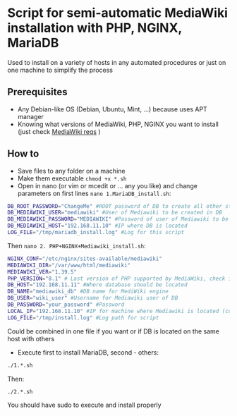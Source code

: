 # Script for semi-automatic MediaWiki installation with PHP, NGINX, MariaDB

Used to install on a variety of hosts in any automated procedures or just on one machine to simplify the process

## Prerequisites

- Any Debian-like OS (Debian, Ubuntu, Mint, ...) because uses APT manager
- Knowing what versions of MediaWiki, PHP, NGINX you want to install (just check [MediaWiki reqs](https://www.mediawiki.org/wiki/Manual:Installation_requirements) )

## How to

- Save files to any folder on a machine
- Make them executable `chmod +x *.sh`
- Open in nano (or vim or mcedit or ... any you like) and change parameters on first lines `nano 1.MariaDB_install.sh`:

```bash
DB_ROOT_PASSWORD="ChangeMe" #ROOT password of DB to create all other stuff
DB_MEDIAWIKI_USER="mediawiki" #User of Mediawiki to be created in DB
DB_MEDIAWIKI_PASSWORD="MEDIAWIKI" #Password of user of Mediawiki to be created in DB
DB_MEDIAWIKI_HOST="192.168.11.10" #IP where DB is located
LOG_FILE="/tmp/mariadb_install.log" #Log for this script

```
Then `nano 2. PHP+NGINX+Mediawiki_install.sh`:

```bash
NGINX_CONF="/etc/nginx/sites-available/mediawiki"
MEDIAWIKI_DIR="/var/www/html/mediawiki"
MEDIAWIKI_VER="1.39.5"
PHP_VERSION="8.1" # Last version of PHP supported by MediaWiki, check its requirements page
DB_HOST="192.168.11.11" #Where database should be located
DB_NAME="mediawiki_db" #DB name for MediWiki engine
DB_USER="wiki_user" #Username for Mediawiki user of DB
DB_PASSWORD="your_password" #Password
LOCAL_IP="192.168.11.10" #IP for machine where Mediawiki is located (could be the same for DB host or different)
LOG_FILE="/tmp/install.log" #Log path for script
```
Could be combined in one file if you want or if DB is located on the same host with others

- Execute first to install MariaDB, second - others:
```bash
./1.*.sh
```
Then:
```bash
./2.*.sh
```

You should have sudo to execute and install properly
